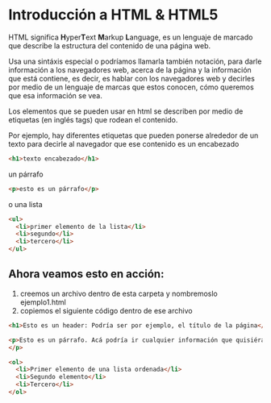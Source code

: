 # Introducción a HTML & HTML5

HTML significa **H**yper**T**ext **M**arkup **L**anguage, es un lenguaje de marcado que describe la estructura del contenido de una página web.

Usa una sintáxis especial o podríamos llamarla también notación, para darle información a los navegadores web, acerca de la página y la información que está contiene, es decir, es hablar con los navegadores web y decirles por medio de un lenguaje de marcas que estos conocen, cómo queremos que esa información se vea.

Los elementos que se pueden usar en html se describen por medio de etiquetas (en inglés tags) que rodean el contenido.

Por ejemplo, hay diferentes etiquetas que pueden ponerse alrededor de un texto para decirle al navegador que ese contenido es un encabezado 
```html 
<h1>texto encabezado</h1>
```

un párrafo
```html 
<p>esto es un párrafo</p>
```

o una lista
```html 
<ul>
  <li>primer elemento de la lista</li>
  <li>segundo</li>
  <li>tercero</li>
</ul>
```

## Ahora veamos esto en acción: 
 1) creemos un archivo dentro de esta carpeta y nombremoslo ejemplo1.html
 2) copiemos el siguiente código dentro de ese archivo

```html
<h1>Esto es un header: Podría ser por ejemplo, el título de la página</h1>

<p>Esto es un párrafo. Acá podría ir cualquier información que quisiéramos comunicarle al visitante de nuestra página. El contenido del párrafo puede ser tan largo cómo queramos
</p>

<ol>
  <li>Primer elemento de una lista ordenada</li>
  <li>Segundo elemento</li>
  <li>Tercero</li>
</ol>
```

